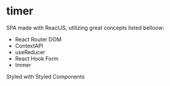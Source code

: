 # timer

SPA made with ReactJS, utilizing great concepts listed belloow:

- React Router DOM
- ContextAPI
- useReducer
- React Hook Form
- Immer

Styled with Styled Components

